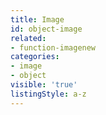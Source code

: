 ```yaml
---
title: Image
id: object-image
related:
- function-imagenew
categories:
- image
- object
visible: 'true'
listingStyle: a-z
---
```


